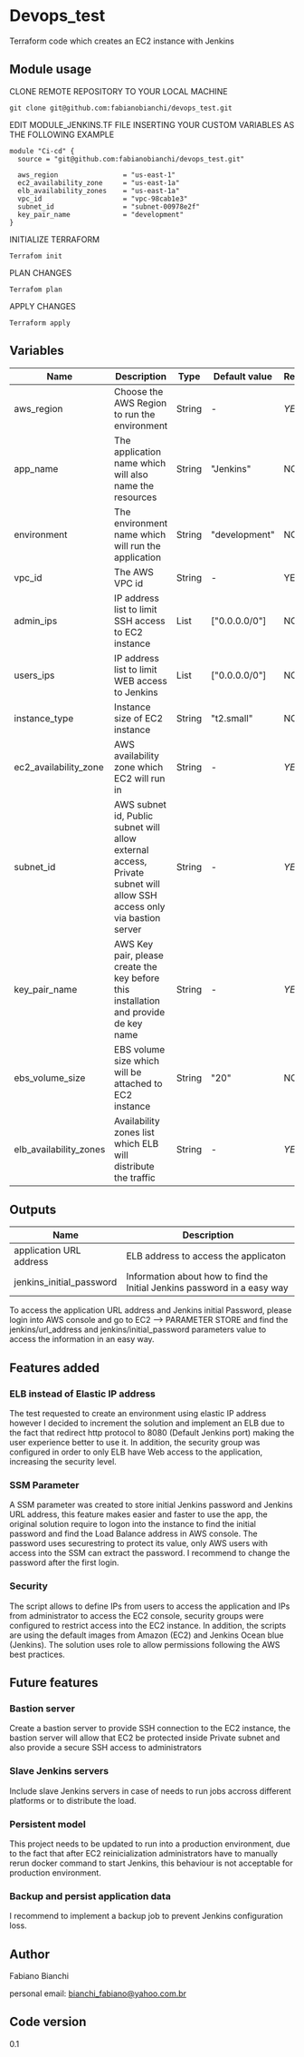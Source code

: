 # Devops_test
Terraform code which creates an EC2 instance with Jenkins 

## Module usage

CLONE REMOTE REPOSITORY TO YOUR LOCAL MACHINE

```hcl
git clone git@github.com:fabianobianchi/devops_test.git
```

EDIT MODULE_JENKINS.TF FILE INSERTING YOUR CUSTOM VARIABLES AS THE FOLLOWING EXAMPLE 
```hcl
module "Ci-cd" {
  source = "git@github.com:fabianobianchi/devops_test.git"

  aws_region                = "us-east-1"
  ec2_availability_zone     = "us-east-1a"
  elb_availability_zones    = "us-east-1a"
  vpc_id                    = "vpc-98cab1e3"
  subnet_id                 = "subnet-00978e2f"
  key_pair_name             = "development"
}
```
INITIALIZE TERRAFORM
```hcl
Terrafom init
```
PLAN CHANGES
```hcl
Terrafom plan
```
APPLY CHANGES
```hcl
Terraform apply
```

## Variables

| Name | Description | Type | Default value |Required |
|------|-------------|------|---------------|---------|
| aws_region | Choose the AWS Region to run the environment | String | - | *YES* |
| app_name | The application name which will also name the resources | String | "Jenkins" | NO |
| environment | The environment name which will run the application | String | "development" | NO |
| vpc_id | The AWS VPC id | String | - | YES |
| admin_ips | IP address list to limit SSH access to EC2 instance | List | ["0.0.0.0/0"] | NO |
| users_ips | IP address list to limit WEB access to Jenkins | List | ["0.0.0.0/0"] | NO |
| instance_type | Instance size of EC2 instance | String | "t2.small" | NO |
| ec2_availability_zone | AWS availability zone which EC2 will run in | String | - | *YES* |
| subnet_id | AWS subnet id, Public subnet will allow external access, Private subnet will allow SSH access only via bastion server | String | - | *YES* |
| key_pair_name | AWS Key pair, please create the key before this installation and provide de key name | String | - | *YES* |
| ebs_volume_size | EBS volume size which will be attached to EC2 instance | String | "20" | NO |
| elb_availability_zones | Availability zones list which ELB will distribute the traffic | String | - | *YES* |

## Outputs

| Name | Description |
|------|-------------|
| application URL address | ELB address to access the applicaton |
| jenkins_initial_password | Information about how to find the Initial Jenkins password in a easy way |

To access the application URL address and Jenkins initial Password, please login into AWS console and go to EC2 --> PARAMETER STORE and find the jenkins/url_address and jenkins/initial_password parameters value to access the information in an easy way.

## Features added

### ELB instead of Elastic IP address

The test requested to create an environment using elastic IP address however I decided to increment the solution and implement an ELB due to the fact that redirect http protocol to 8080 (Default Jenkins port) making the user experience better to use it. In addition, the security group was configured in order to only ELB have Web access to the application, increasing the security level.

### SSM Parameter

A SSM parameter was created to store initial Jenkins password and Jenkins URL address, this feature makes easier and faster to use the app, the original solution require to logon into the instance to find the initial password and find the Load Balance address in AWS console. The password uses securestring to protect its value, only AWS users with access into the SSM can extract the password. I recommend to change the password after the first login.

### Security

The script allows to define IPs from users to access the application and IPs from administrator to access the EC2 console, security groups were configured to restrict access into the EC2 instance. In addition, the scripts are using the default images from Amazon (EC2) and Jenkins Ocean blue (Jenkins).
The solution uses role to allow permissions following the AWS best practices.

## Future features

### Bastion server

Create a bastion server to provide SSH connection to the EC2 instance, the bastion server will allow that EC2 be protected inside Private subnet and also provide a secure SSH access to administrators

### Slave Jenkins servers

Include slave Jenkins servers in case of needs to run jobs accross different platforms or to distribute the load.

### Persistent model

This project needs to be updated to run into a production environment, due to the fact that after EC2 reinicialization administrators have to manually rerun docker command to start Jenkins, this behaviour is not acceptable for production environment.

### Backup and persist application data

I recommend to implement a backup job to prevent Jenkins configuration loss.

## Author 

Fabiano Bianchi

personal email: bianchi_fabiano@yahoo.com.br

## Code version 

0.1



